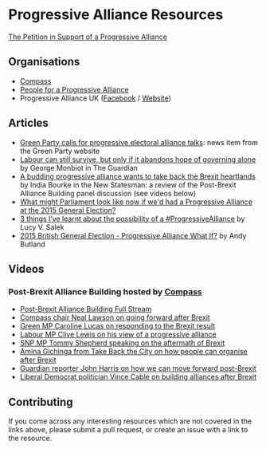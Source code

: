 Progressive Alliance Resources
==============================

[The Petition in Support of a Progressive Alliance](https://action.greenparty.org.uk/)

Organisations
-------------

- [Compass](http://www.compassonline.org.uk/)
- [People for a Progressive Alliance](https://www.facebook.com/PeopleforaProgressiveAlliance/)
- Progressive Alliance UK ([Facebook](https://www.facebook.com/progallies/) / [Website](https://prog-allies.github.io/progressive-alliance/))

Articles
--------

- [Green Party calls for progressive electoral alliance talks](https://www.greenparty.org.uk/news/2016/06/29/green-party-calls-for-progressive-electoral-alliance-talks/): news item from the Green Party website
- [Labour can still survive, but only if it abandons hope of governing alone](https://www.theguardian.com/commentisfree/2016/jul/05/labour-survive-governing-alone-political-alliance-unity-british-left-power) by George Monbiot in The Guardian
- [A budding progressive alliance wants to take back the Brexit heartlands](http://www.newstatesman.com/politics/staggers/2016/07/budding-progressive-alliance-wants-take-back-brexit-heartlands) by India Bourke in the New Statesman: a review of the Post-Brexit Alliance Building panel discussion (see videos below)
- [What might Parliament look like now if we'd had a Progressive Alliance at the 2015 General Election?](http://www.stephenmcintosh.com/progressivealliance/)
- [3 things I’ve learnt about the possibility of a #ProgressiveAlliance](http://inpursuitofnuance.com/in-pursuit-of-nuance/3-things-ive-learnt-about-a-progressivealliance/) by Lucy V. Salek
- [2015 British General Election - Progressive Alliance What If?](http://web-matters.blogspot.it/2015/05/2015-british-general-election-progressive-alliance.html) by Andy Butland

Videos
------

### Post-Brexit Alliance Building hosted by [Compass](http://www.compassonline.org.uk/)

- [Post-Brexit Alliance Building Full Stream](https://www.youtube.com/watch?v=PMHuysv5a4E&list=PL7qew6ZC5kQFtqA6Xhjzh3lGHVz00pcDt&index=1)
- [Compass chair Neal Lawson on going forward after Brexit](https://www.youtube.com/watch?v=fP02dzlbT2w&list=PL7qew6ZC5kQFtqA6Xhjzh3lGHVz00pcDt&index=7)
- [Green MP Caroline Lucas on responding to the Brexit result](https://www.youtube.com/watch?v=6AkvcukJlP4&index=6&list=PL7qew6ZC5kQFtqA6Xhjzh3lGHVz00pcDt)
- [Labour MP Clive Lewis on his view of a progressive alliance](https://www.youtube.com/watch?v=DeJQPR0YwnE&index=3&list=PL7qew6ZC5kQFtqA6Xhjzh3lGHVz00pcDt)
- [SNP MP Tommy Shepherd speaking on the aftermath of Brexit](https://www.youtube.com/watch?v=hrYcJuDfBZQ&list=PL7qew6ZC5kQFtqA6Xhjzh3lGHVz00pcDt&index=4)
- [Amina Gichinga from Take Back the City on how people can organise after Brexit](https://www.youtube.com/watch?v=YW807ZvyNys&index=2&list=PL7qew6ZC5kQFtqA6Xhjzh3lGHVz00pcDt)
- [Guardian reporter John Harris on how we can move forward post-Brexit](https://www.youtube.com/watch?v=H5RPpq1j-LE&list=PL7qew6ZC5kQFtqA6Xhjzh3lGHVz00pcDt&index=5)
- [Liberal Democrat politician Vince Cable on building alliances after Brexit](https://www.youtube.com/watch?v=XTynNvwBl3U&index=8&list=PL7qew6ZC5kQFtqA6Xhjzh3lGHVz00pcDt)

Contributing
------------

If you come across any interesting resources which are not covered in the links above, please submit a pull request, or create an issue with a link to the resource.
